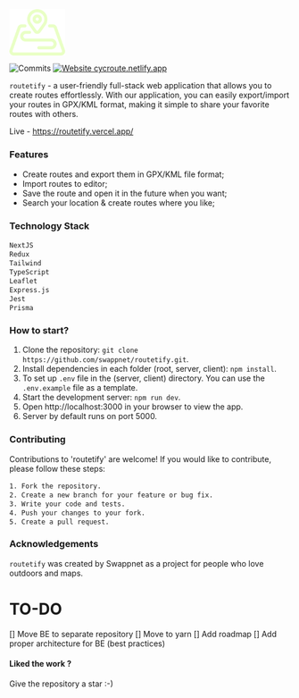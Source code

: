 <img align='center' src="client/public/logo.svg" width="100px">

![Commits](https://img.shields.io/github/commit-activity/m/swappnet/routetify)
[![Website cycroute.netlify.app](https://img.shields.io/website-up-down-green-red/http/shields.io.svg)](https://routetify.vercel.app/)

`routetify` - a user-friendly full-stack web application that allows you to create routes effortlessly. With our application, you can easily export/import your routes in GPX/KML format, making it simple to share your favorite routes with others.

Live - https://routetify.vercel.app/

### Features

- Create routes and export them in GPX/KML file format;
- Import routes to editor;
- Save the route and open it in the future when you want;
- Search your location & create routes where you like;

### Technology Stack

    NextJS
    Redux
    Tailwind
    TypeScript
    Leaflet
    Express.js
    Jest
    Prisma

### How to start?

1.  Clone the repository: `git clone https://github.com/swappnet/routetify.git`.
2.  Install dependencies in each folder (root, server, client): `npm install`.
3.  To set up `.env` file in the (server, client) directory. You can use the `.env.example` file as a template.
4.  Start the development server: `npm run dev`.
5.  Open http://localhost:3000 in your browser to view the app.
6.  Server by default runs on port 5000.

### Contributing

Contributions to 'routetify' are welcome! If you would like to contribute, please follow these steps:

    1. Fork the repository.
    2. Create a new branch for your feature or bug fix.
    3. Write your code and tests.
    4. Push your changes to your fork.
    5. Create a pull request.

### Acknowledgements

`routetify` was created by Swappnet as a project for people who love outdoors and maps.

# TO-DO

[] Move BE to separate repository
[] Move to yarn
[] Add roadmap
[] Add proper architecture for BE (best practices)

<h4>Liked the work ?</h4>
Give the repository a star :-)
